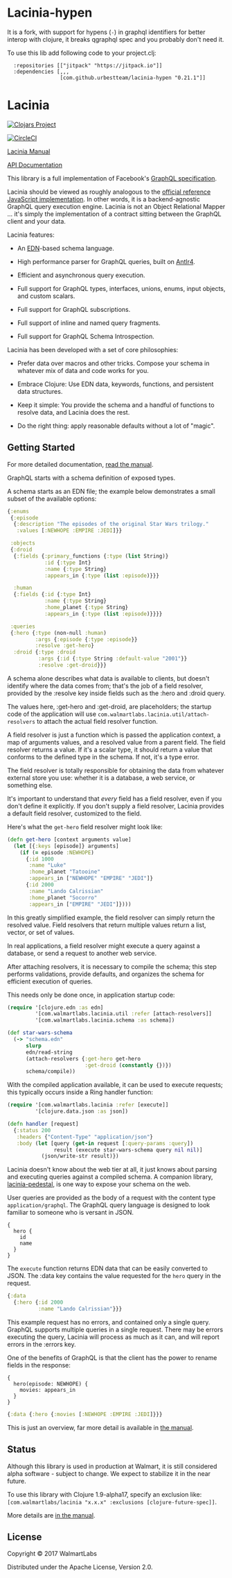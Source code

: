 # Lacinia-hypen 

It is a fork, with support for hypens (`-`) in graphql identifiers for better interop with clojure, it breaks qgraphql spec and you probably don't need it.

To use this lib add following code to your project.clj:

```
  :repositories [["jitpack" "https://jitpack.io"]]
  :dependencies [,,,
                 [com.github.urbestteam/lacinia-hypen "0.21.1"]]
```

# Lacinia


[![Clojars Project](https://img.shields.io/clojars/v/com.walmartlabs/lacinia.svg)](https://clojars.org/com.walmartlabs/lacinia)

[![CircleCI](https://circleci.com/gh/walmartlabs/lacinia/tree/master.svg?style=svg)](https://circleci.com/gh/walmartlabs/lacinia/tree/master)

[Lacinia Manual](http://lacinia.readthedocs.io/en/latest/)

[API Documentation](http://walmartlabs.github.io/lacinia/)

This library is a full implementation of
Facebook's [GraphQL specification](https://facebook.github.io/graphql).

Lacinia should be viewed as roughly analogous to the
[official reference JavaScript implementation](https://github.com/graphql/graphql-js/).
In other words, it is a backend-agnostic GraphQL query execution engine.
Lacinia is not an Object Relational Mapper ... it's simply the implementation of a contract
sitting between the GraphQL client and your data.

Lacinia features:

- An [EDN](https://github.com/edn-format/edn)-based schema language.

- High performance parser for GraphQL queries, built on [Antlr4](http://www.antlr.org/).

- Efficient and asynchronous query execution.

- Full support for GraphQL types, interfaces, unions, enums, input objects, and custom scalars.

- Full support for GraphQL subscriptions.

- Full support of inline and named query fragments.

- Full support for GraphQL Schema Introspection.

Lacinia has been developed with a set of core philosophies:

- Prefer data over macros and other tricks. Compose your schema in whatever mix of data and code works for you.

- Embrace Clojure: Use EDN data, keywords, functions, and persistent data structures.

- Keep it simple: You provide the schema and a handful of functions to resolve data, and Lacinia does the rest.

- Do the right thing: apply reasonable defaults without a lot of "magic".

## Getting Started

For more detailed documentation, [read the manual](http://lacinia.readthedocs.io/en/latest/).

GraphQL starts with a schema definition of exposed types.

A schema starts as an EDN file; the example below demonstrates a small subset
of the available options:

```clojure
{:enums
 {:episode
  {:description "The episodes of the original Star Wars trilogy."
   :values [:NEWHOPE :EMPIRE :JEDI]}}

 :objects
 {:droid
  {:fields {:primary_functions {:type (list String)}
            :id {:type Int}
            :name {:type String}
            :appears_in {:type (list :episode)}}}

  :human
  {:fields {:id {:type Int}
            :name {:type String}
            :home_planet {:type String}
            :appears_in {:type (list :episode)}}}}

 :queries
 {:hero {:type (non-null :human)
         :args {:episode {:type :episode}}
         :resolve :get-hero}
  :droid {:type :droid
          :args {:id {:type String :default-value "2001"}}
          :resolve :get-droid}}}
```


A schema alone describes what data is available to clients, but doesn't identify where
the data comes from; that's the job of a field resolver, provided by the
:resolve key inside fields such as the :hero and :droid query.

The values here, :get-hero and :get-droid, are placeholders; the startup code
of the application will use
`com.walmartlabs.lacinia.util/attach-resolvers` to attach the actual
field resolver function.

A field resolver is just a function which is passed the application context,
a map of arguments values, and a resolved value from a
parent field.
The field resolver returns a value. If it's a scalar type, it should return a value
that conforms to the defined type in the schema.
If not, it's a type error.

The field resolver is totally responsible for obtaining the data from whatever
external store you use: whether it is a database, a web service, or something
else.

It's important to understand that _every_ field has a field resolver, even if
you don't define it explicitly.  If you don't supply a field resolver,
Lacinia provides a default field resolver, customized to the field.

Here's what the `get-hero` field resolver might look like:

```clojure
(defn get-hero [context arguments value]
  (let [{:keys [episode]} arguments]
    (if (= episode :NEWHOPE)
      {:id 1000
       :name "Luke"
       :home_planet "Tatooine"
       :appears_in ["NEWHOPE" "EMPIRE" "JEDI"]}
      {:id 2000
       :name "Lando Calrissian"
       :home_planet "Socorro"
       :appears_in ["EMPIRE" "JEDI"]})))
```

In this greatly simplified example, the field resolver can simply return the resolved value.
Field resolvers that return multiple values return a list, vector, or set of values.

In real applications, a field resolver might execute a query against a database,
or send a request to another web service.

After attaching resolvers, it is necessary to compile the schema; this
step performs validations, provide defaults, and organizes the schema
for efficient execution of queries.

This needs only be done once, in application startup code:


```clojure
(require '[clojure.edn :as edn]
         '[com.walmartlabs.lacinia.util :refer [attach-resolvers]]
         '[com.walmartlabs.lacinia.schema :as schema])

(def star-wars-schema
  (-> "schema.edn"
      slurp
      edn/read-string
      (attach-resolvers {:get-hero get-hero
                         :get-droid (constantly {})})
      schema/compile))
```

With the compiled application available, it can be used to execute
requests; this typically occurs inside a Ring handler function:

```clojure
(require '[com.walmartlabs.lacinia :refer [execute]]
         '[clojure.data.json :as json])

(defn handler [request]
  {:status 200
   :headers {"Content-Type" "application/json"}
   :body (let [query (get-in request [:query-params :query])
               result (execute star-wars-schema query nil nil)]
           (json/write-str result)})
```

Lacinia doesn't know about the web tier at all, it just knows about
parsing and executing queries against a compiled schema.
A companion library, [lacinia-pedestal](https://github.com/walmartlabs/lacinia-pedestal),
is one way to expose your schema on the web.

User queries are provided as the body of a request with the content type `application/graphql`.
The GraphQL query language is designed to look familiar to someone who is versant in JSON.

```
{
  hero {
    id
    name
  }
}
```


The `execute` function returns EDN data that can be easily converted to JSON.
The :data key contains the value requested for the `hero` query in the request.

```clojure
{:data
  {:hero {:id 2000
          :name "Lando Calrissian"}}}
```

This example request has no errors, and contained only a single query.
GraphQL supports multiple queries in a single request.
There may be errors executing the query, Lacinia will process as much as
it can, and will report errors in the :errors key.

One of the benefits of GraphQL is that the client has the power to rename
fields in the response:

```
{
  hero(episode: NEWHOPE) {
    movies: appears_in
  }
}
```

```clojure
{:data {:hero {:movies [:NEWHOPE :EMPIRE :JEDI]}}}
```

This is just an overview, far more detail is available
in [the manual](http://lacinia.readthedocs.io/en/latest/).

## Status

Although this library is used in production at Walmart, it is
still considered alpha software - subject to change.
We expect to stabilize it in the near future.

To use this library with Clojure 1.9-alpha17, specify an exclusion like:
`[com.walmartlabs/lacinia "x.x.x" :exclusions [clojure-future-spec]]`.

More details are [in the manual](http://lacinia.readthedocs.io/en/latest/clojure.html).

## License

Copyright © 2017 WalmartLabs

Distributed under the Apache License, Version 2.0.
